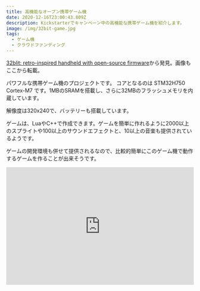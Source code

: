 ```yaml
---
title: 高機能なオープン携帯ゲーム機
date: 2020-12-16T23:00:43.809Z
description: Kickstarterでキャンペーン中の高機能な携帯ゲーム機を紹介します。
image: /img/32bit-game.jpg
tags:
  - ゲーム機
  - クラウドファンディング
---
```

[32blit: retro-inspired handheld with open-source firmware](https://www.kickstarter.com/projects/pimoroni/32blit-retro-inspired-handheld-with-open-source-fi)から発見。画像もここから転載。

パワフルな携帯ゲーム機のプロジェクトです。
コアとなるのは STM32H750 Cortex-M7 です。1MBのSRAMを搭載し、さらに32MBのフラッシュメモリを内蔵しています。

解像度は320x240で、バッテリーも搭載しています。

ゲームは、LuaやC++で作成できます。ゲームを簡単に作れるように2000以上のスプライトや100以上のサウンドエフェクトと、10以上の音楽も提供されているようです。

ゲームの開発環境も併せて提供されるなので、比較的簡単にこのゲーム機で動作するゲームを作ることが出来そうです。

<iframe width="100%" height="315" src="https://www.youtube.com/embed/e-ualhnwMwo" frameborder="0" allow="accelerometer; autoplay; clipboard-write; encrypted-media; gyroscope; picture-in-picture" allowfullscreen></iframe>
